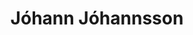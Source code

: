 ---
title: "Jóhann Jóhannsson"
summary: "Icelandic composer and songwriter, producer and co-founder of . Born 19 September 1969 in Reykjavík, Iceland. Died 9 February 2018 In Berlin, Germany. Worked with , and , , and many others. He was well known for his music and soundtracks for the theatre, documentaries and feature films."
slug: "jhann-jhannsson"
image: "jhann-jhannsson.jpg"
apple_music_artist_url: "https://music.apple.com/gb/artist/j%C3%B3hann-j%C3%B3hannsson/80591287"
wikipedia_url: "none"
---